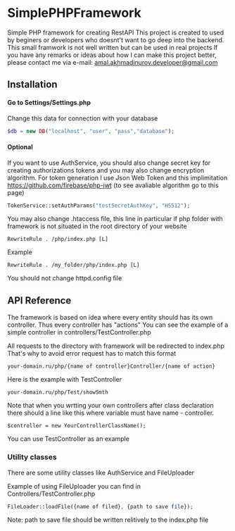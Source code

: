 # SimplePHPFramework
Simple PHP framework for creating RestAPI 
This project is created to used by beginers or developers who doesnt't want to go deep into the backend.
This small framwork is not well written but can be used in real projects
If you have any remarks or ideas about how  I can make this project better, please contact me via e-mail: amal.akhmadinurov.developer@gmail.com


## Installation
#### Go to Settings/Settings.php
Change this data for connection with your database


```php
$db = new DB("localhost", "user", "pass","database");

```

#### Optional
If you want to use AuthService, you should also change secret key for creating authorizations tokens and you may also change encryption algorithm.
For token generation I use Json Web Token and this implimitation https://github.com/firebase/php-jwt (to see avaliable algorithm go to this page)
```php
TokenService::setAuthParams("testSecretAuthKey", "HS512");
```
You may also change .htaccess file, this line in particular if php folder with framework is not situated in the root directory of your website 

```
RewriteRule . /php/index.php [L]
```
Example 

```
RewriteRule . /my_folder/php/index.php [L]
```

You should not change httpd.config file



## API Reference

The framework is based on idea where every entity should has its own controller. Thus every controller has "actions" 
You can see the example of a simple controller in controllers/TestController.php

All requests to the directory with framework will be redirected to index.php
That's why to avoid error request has to match this format

```
your-domain.ru/php/{name of controller}Controller/{name of action}
```

Here is the example with TestController

```
your-domain.ru/php/Test/showSmth
```

Note that when you wrtting your own controllers after class declaration there should a line like this where variable must have name - controller.


```
$controller = new YourControllerClassName();
```

You can use TestController as an example

### Utility classes

There are some utility classes like AuthService and FileUploader

Example of using FileUploader you can find in Controllers/TestController.php


```php
FileLoader::loadFile({name of filed}, {path to save file});
```

Note: path to save file should be written relitively to the index.php file





